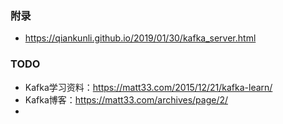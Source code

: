 


### 附录
* https://qiankunli.github.io/2019/01/30/kafka_server.html





### TODO
* Kafka学习资料：https://matt33.com/2015/12/21/kafka-learn/
* Kafka博客：https://matt33.com/archives/page/2/
* 